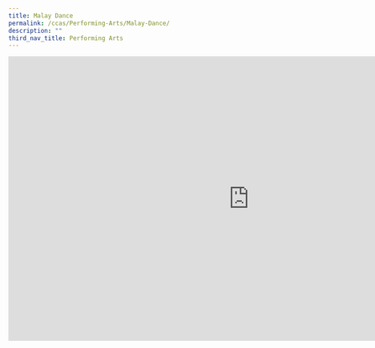 ```yaml
---
title: Malay Dance
permalink: /ccas/Performing-Arts/Malay-Dance/
description: ""
third_nav_title: Performing Arts
---
```

<iframe allowfullscreen="true" height="569" width="960" frameborder="0" src="https://docs.google.com/presentation/d/e/2PACX-1vQlJFj0KH6ChFESJjRS63SW7FeDF8QetYaqtb8xIVl4c4RbvMlxLycf4eOdbNMXDcU4ijHU5MDl5AVg/embed?start=false&amp;loop=false&amp;delayms=3000"></iframe>